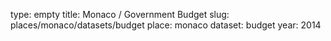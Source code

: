 type: empty
title: Monaco / Government Budget
slug: places/monaco/datasets/budget
place: monaco
dataset: budget
year: 2014
